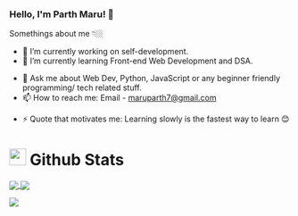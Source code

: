 ### Hello, I'm Parth Maru! 👋

Somethings about me 👇🏼

- 🔭 I’m currently working on self-development.
- 🌱 I’m currently learning Front-end Web Development and DSA.
<!-- - 👯 I’m looking to collaborate on ... -->
<!-- - 🤔 I’m looking for help with ... -->
- 💬 Ask me about Web Dev, Python, JavaScript or any beginner friendly programming/ tech related stuff.
- 📫 How to reach me: Email - maruparth7@gmail.com
<!-- - 😄 Pronouns: He -->
- ⚡ Quote that motivates me: Learning slowly is the fastest way to learn 😊

# <img src="https://icons.iconarchive.com/icons/google/noto-emoji-objects/256/62927-chart-increasing-icon.png" width="30px"> Github Stats
<!-- [![Parth's GitHub stats](https://github-readme-stats.vercel.app/api?username=theparthmaru&show_icons=true&theme=tokyonight&count_private=true)]("https://github.com/theparthmaru/github-readme-stats") -->

<!-- [![Top Langs](https://github-readme-stats.vercel.app/api/top-langs/?username=theparthmaru&langs_count=10&layout=compact)]("https://github.com/theparthmaru/top-langs-stats") -->

<a href="https://github.com/theparthmaru/github-readme-stats">
  <img align="center" src="https://github-readme-stats.vercel.app/api?username=theparthmaru&show_icons=true&theme=tokyonight&count_private=true" />
</a>
<a href="https://github.com/theparthmaru/top-langs-stats">
  <img align="center" src="https://github-readme-stats.vercel.app/api/top-langs/?username=theparthmaru&langs_count=10&layout=compact" />
</a>

![](https://komarev.com/ghpvc/?username=theparthmaru&color=green)

<!-- # <img src="https://hotemoji.com/images/dl/d/man-technologist-emoji-by-google.png" width="30px"> Technologies and Tools 

![](https://img.shields.io/badge/Code-C/C++-informational?style=flat&logo=C&logoColor=white&color=2bbc8a)  ![](https://img.shields.io/badge/Code-Python-informational?style=flat&logo=python&logoColor=white&color=2bbc8a)  ![](https://img.shields.io/badge/Code-Dart-informational?style=flat&logo=dart&logoColor=white&color=2bbc8a)  ![](https://img.shields.io/badge/Code-PHP-informational?style=flat&logo=PHP&logoColor=white&color=2bbc8a)  ![](https://img.shields.io/badge/Code-Java-informational?style=flat&logo=Java&logoColor=white&color=2bbc8a)  ![](https://img.shields.io/badge/Framework-Flutter-informational?style=flat&logo=Flutter&logoColor=white&color=2bbc8a)  ![](https://img.shields.io/badge/Platform-Firebase-informational?style=flat&logo=Firebase&logoColor=white&color=2bbc8a) ![](https://img.shields.io/badge/Framework-Andriod%20Studio-informational?style=flat&logo=Android%20Studio&logoColor=white&color=2bbc8a)  ![](https://img.shields.io/badge/Editor-VSCode-informational?style=flat&logo=visual%20studio&logoColor=white&color=2bbc8a)  ![](http://img.shields.io/badge/DevTool-Git%20Version%20Control-informational?style=flat&logo=git&logoColor=white&color=2bbc8a) -->


